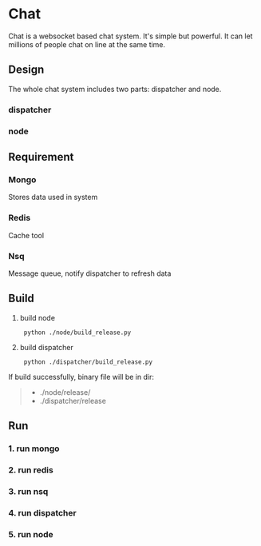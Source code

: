 # Chat

Chat is a websocket based chat system. It's simple but powerful. It can let millions of people chat on line at the same time.


## Design
The whole chat system includes two parts: dispatcher and node. 

### dispatcher

### node

## Requirement

### Mongo
Stores data used in system

### Redis
Cache tool 

### Nsq
Message queue, notify dispatcher to refresh data

## Build

1. build node

    ``` python ./node/build_release.py```

2. build dispatcher

    ``` python ./dispatcher/build_release.py```

If build successfully, binary file will be in dir:  

> - ./node/release/
> - ./dispatcher/release


## Run

### 1. run mongo

### 2. run redis

### 3. run nsq

### 4. run dispatcher

### 5. run node
